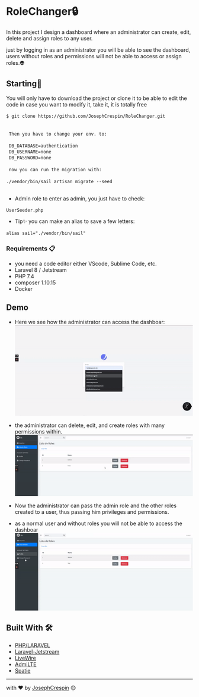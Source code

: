 
# RoleChanger🔒

In this project I design a dashboard where an administrator can create, edit, delete and assign roles to any user.

just by logging in as an administrator you will be able to see the dashboard, users without roles and permissions will not be able to access or assign roles.👽


## Starting🚀

You will only have to download the project or clone it to be able to edit the code in case you want to modify it, take it, it is totally free

```
$ git clone https://github.com/JosephCrespin/RoleChanger.git
  
 
 Then you have to change your env. to:
 
 DB_DATABASE=authentication
 DB_USERNAME=none
 DB_PASSWORD=none
 
 now you can run the migration with:
 
./vendor/bin/sail artisan migrate --seed
  
```
- Admin role
to enter as admin, you just have to check:
```
UserSeeder.php
```

- Tip✨
you can make an alias to save a few letters:

```
alias sail="./vendor/bin/sail"
```


### Requirements 📋

-  you need a code editor either VScode, Sublime Code, etc.
-  Laravel 8 / Jetstream
-  PHP 7.4
-  composer 1.10.15
-  Docker

## Demo 

- Here we see how the administrator can access the dashboar:
![DemoOne](DemoOne.gif)

- the administrator can delete, edit, and create roles with many permissions within.
![DemoTwo](DemoTwo.gif)

- Now the administrator can pass the admin role and the other roles created to a user, thus passing him privileges and permissions.
- as a normal user and without roles you will not be able to access the dashboar
![DemoThree](DemoThree.gif)

## Built With 🛠️

* [PHP/LARAVEL](https://laravel.com) 
* [Laravel-Jetstream](https://jetstream.laravel.com/2.x/introduction.html)
* [LiveWire](https://laravel-livewire.com) 
* [AdmiLTE](https://github.com/jeroennoten/Laravel-AdminLTE/wiki)
* [Spatie](https://spatie.be/) 


---
 with ❤️ by [JosephCrespin](https://github.com/JosephCrespin) 😊
